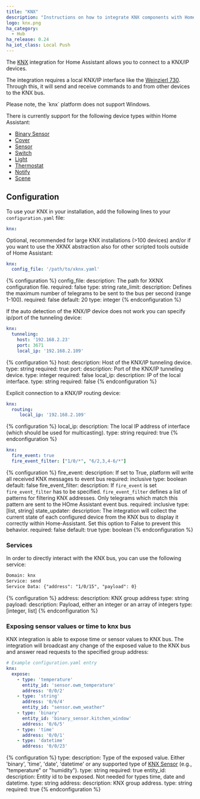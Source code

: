 ```yaml
---
title: "KNX"
description: "Instructions on how to integrate KNX components with Home Assistant."
logo: knx.png
ha_category:
  - Hub
ha_release: 0.24
ha_iot_class: Local Push
---
```


The [KNX](https://www.knx.org) integration for Home Assistant allows you to connect to a KNX/IP devices.

The integration requires a local KNX/IP interface like the [Weinzierl 730](https://www.weinzierl.de/index.php/en/all-knx/knx-devices-en/produktarchiv-en/knx-ip-interface-730-en). Through this, it will send and receive commands to and from other devices to the KNX bus.

<div class='note warning'>
Please note, the `knx` platform does not support Windows.
</div>

There is currently support for the following device types within Home Assistant:

- [Binary Sensor](/components/binary_sensor.knx)
- [Cover](/components/cover.knx)
- [Sensor](/components/sensor.knx)
- [Switch](/components/switch.knx)
- [Light](/components/light.knx)
- [Thermostat](/components/climate.knx)
- [Notify](/components/notify.knx)
- [Scene](/components/scene.knx)

## Configuration

To use your KNX in your installation, add the following lines to your `configuration.yaml` file:

```yaml
knx:
```

Optional, recommended for large KNX installations (>100 devices) and/or if you want to use the XKNX abstraction also for other scripted tools outside of Home Assistant:

```yaml
knx:
  config_file: '/path/to/xknx.yaml'
```
{% configuration %}
config_file:
  description: The path for XKNX configuration file.
  required: false
  type: string
rate_limit:
  description: Defines the maximum number of telegrams to be sent to the bus per second (range 1-100).
  required: false
  default: 20
  type: integer
{% endconfiguration %}

If the auto detection of the KNX/IP device does not work you can specify ip/port of the tunneling device:

```yaml
knx:
  tunneling:
    host: '192.168.2.23'
    port: 3671
    local_ip: '192.168.2.109'
```

{% configuration %}
host:
  description: Host of the KNX/IP tunneling device.
  type: string
  required: true
port:
  description: Port of the KNX/IP tunneling device.
  type: integer
  required: false
local_ip:
  description: IP of the local interface.
  type: string
  required: false
{% endconfiguration %}

Explicit connection to a KNX/IP routing device:

```yaml
knx:
  routing:
     local_ip: '192.168.2.109'
```

{% configuration %}
local_ip:
  description: The local IP address of interface (which should be used for multicasting).
  type: string
  required: true
{% endconfiguration %}

```yaml
knx:
  fire_event: true
  fire_event_filter: ["1/0/*", "6/2,3,4-6/*"]
```

{% configuration %}
fire_event:
  description: If set to True, platform will write all received KNX messages to event bus
  required: inclusive
  type: boolean
  default: false
fire_event_filter:
  description: If `fire_event` is set `fire_event_filter` has to be specified. `fire_event_filter` defines a list of patterns for filtering KNX addresses. Only telegrams which match this pattern are sent to the HOme Assistant event bus.
  required: inclusive
  type: [list, string]
state_updater:
  description: The integration will collect the current state of each configured device from the KNX bus to display it correctly within Home-Assistant. Set this option to False to prevent this behavior.
  required: false
  default: true
  type: boolean
{% endconfiguration %}

### Services

In order to directly interact with the KNX bus, you can use the following service:

```txt
Domain: knx
Service: send
Service Data: {"address": "1/0/15", "payload": 0}
```

{% configuration %}
address:
  description: KNX group address
  type: string
payload:
  description: Payload, either an integer or an array of integers
  type: [integer, list]
{% endconfiguration %}

### Exposing sensor values or time to knx bus

KNX integration is able to expose time or sensor values to KNX bus. The integration will broadcast any change of the exposed value to the KNX bus and answer read requests to the specified group address:

```yaml
# Example configuration.yaml entry
knx:
  expose:
    - type: 'temperature'
      entity_id: 'sensor.owm_temperature'
      address: '0/0/2'
    - type: 'string'
      address: '0/6/4'
      entity_id: "sensor.owm_weather"
    - type: 'binary'
      entity_id: 'binary_sensor.kitchen_window'
      address: '0/6/5'
    - type: 'time'
      address: '0/0/1'
    - type: 'datetime'
      address: '0/0/23'
```

{% configuration %}
type:
  description: Type of the exposed value. Either 'binary', 'time', 'date', 'datetime' or any supported type of [KNX Sensor](/components/sensor.knx/) (e.g., "temperature" or "humidity").
  type: string
  required: true
entity_id:
  description: Entity id to be exposed. Not needed for types time, date and datetime.
  type: string
address:
  description: KNX group address.
  type: string
  required: true
{% endconfiguration %}
